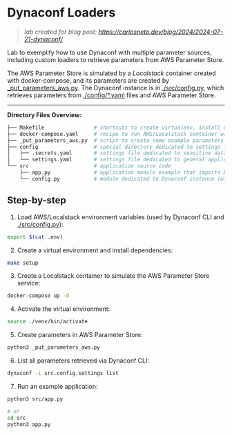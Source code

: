 # Dynaconf Loaders

> _lab created for blog post: https://carlosneto.dev/blog/2024/2024-07-21-dynaconf/_

Lab to exemplify how to use Dynaconf with multiple parameter sources, including custom loaders to retrieve parameters from AWS Parameter Store.

The AWS Parameter Store is simulated by a _Localstack_ container created with docker-compose, and its parameters are created by [_put_parameters_aws.py](./_put_parameters_aws.py). The Dynaconf instance is in [./src/config.py](./src/config.py), which retrieves parameters from [./config/*.yaml](./config/) files and AWS Parameter Store.

---

__Directory Files Overview:__

```bash
├── Makefile                # shortcuts to create virtualenv, install dependencies, and start the application
├── docker-compose.yaml     # recipe to run AWS/Localstack container with AWS Parameter Store service enabled
├── _put_parameters_aws.py  # script to create some example parameters in AWS Parameter Store
├── config                  # special directory dedicated to settings files for Dynaconf
│   ├── .secrets.yaml       # settings file dedicated to sensitive data
│   └── settings.yaml       # settings file dedicated to general application parameters
└── src                     # application source code
    ├── app.py              # application module example that imports Dynaconf instance from config.py
    └── config.py           # module dedicated to Dynaconf instance (with custom loader to access AWS Parameter Store)
```

## Step-by-step

1. Load AWS/Localstack environment variables (used by Dynaconf CLI and [./src/config.py](./src/config.py)):

```bash
export $(cat .env)
```

2. Create a virtual environment and install dependencies:

```bash
make setup
```

3. Create a Localstack container to simulate the AWS Parameter Store service:

```bash
docker-compose up -d
```

4. Activate the virtual environment:

```bash
source ./venv/bin/activate
```

5. Create parameters in AWS Parameter Store:

```bash
python3 _put_parameters_aws.py
```

6. List all parameters retrieved via Dynaconf CLI:

```bash
dynaconf -i src.config.settings list
```

7. Run an example application:

```bash
python3 src/app.py

# or
cd src
python3 app.py
```
